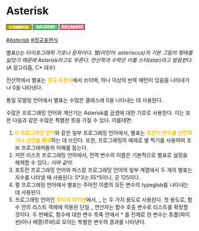 # Asterisk

![Common](../../2TAT1C/Label_Common.png)
![Backend](../../2TAT1C/Label_Backend.png)
![Database](../../2TAT1C/Label_Database.png)

<a href="https://ko.wikipedia.org/wiki/%EB%B3%84%ED%91%9C">#Asterisk</a>
<a href="https://ko.wikipedia.org/wiki/%EC%A0%95%EA%B7%9C_%ED%91%9C%ED%98%84%EC%8B%9D">#정규표현식</a>


별표(_)는 타이포그래피 기호나 문자이다. 별(라틴어: asteriscus)의 기본 그림의 형태를 닮았기 때문에 Asterisk라고도 부른다. 전산학과 수학은 이를 스타(star)라고 발음한다. (A_ 알고리즘, C\* 대수)

전산학에서 별표는 <span style="color:#FFBF00; font-weight:bold;">정규 표현식</span>에서 쓰이며, 하나 이상의 반복 패턴이 있음을 나타내거나 0을 나타낸다.

통일 모델링 언어에서 별표는 수많은 클래스에 0을 나타내는 데 사용된다.

수많은 프로그래밍 언어와 계산기는 Asterisk를 곱셈에 대한 기호로 사용한다. 이는 또한 다음과 같은 수많은 특별한 뜻을 가질 수 있다. 이를테면:

1. <span style="color:#FFBF00; font-weight:bold;">C 프로그래밍 언어</span>와 같은 일부 프로그래밍 언어에서, 별표는 <span style="color:#FFBF00; font-weight:bold;">포인터 변수를 선언하거나 선언을 해제</span>하는 데 쓰인다. 또한, 프로그래밍의 예제로 별 찍기를 사용하여 초보 프로그래머들의 이해를 돕는다.
2. 커먼 리스프 프로그래밍 언어에서, 전역 변수의 이름은 기본적으로 별표로 설정을 해제할 수 있다.: _이와 같이_.
3. 포트란 프로그래밍 언어와 파스칼 프로그래밍 언어의 일부 계열에서 두 개의 별표는 지수를 나타낼 때 사용된다: 5\**3는 5*5\*5이니, 곧 125이다.
4. 펄 프로그래밍 언어에서 별표는 주어진 이름의 모든 변수의 typeglob를 나타내는 데 사용된다.
5. 프로그래밍 언어인 <span style="color:#FFBF00; font-weight:bold;">루비와 파이썬</span>에서, _ 는 두 가지 용도로 사용된다. 첫 용도로, 함수 안의 리스트 객체에 적용된 단일 _ 연산자는 함수 호출 변수로 리스트를 확장할 것이다. 두 번째로, 함수에 대한 변수 목록 안에서 \* 를 전제로 한 변수는 튜플(파이썬)이나 배열(루비)로 모이는 특별한 변수의 결과를 나타낸다.
